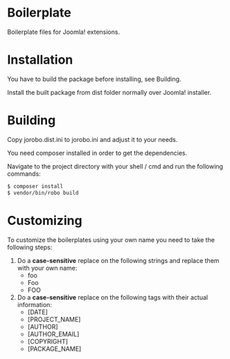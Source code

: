 # Boilerplate
Boilerplate files for Joomla! extensions.

# Installation

You have to build the package before installing, see Building.

Install the built package from dist folder normally over Joomla! installer.

# Building

Copy jorobo.dist.ini to jorobo.ini and adjust it to your needs.

You need composer installed in order to get the dependencies.

Navigate to the project directory with your shell / cmd and run the following commands:

```bash
$ composer install
$ vendor/bin/robo build
```

# Customizing
To customize the boilerplates using your own name you need to take the following steps:

1. Do a **case-sensitive** replace on the following strings and replace them with your own name:
   * foo
   * Foo
   * FOO
2. Do a **case-sensitive** replace on the following tags with their actual information:
   * [DATE]
   * [PROJECT_NAME]
   * [AUTHOR]
   * [AUTHOR_EMAIL]
   * [COPYRIGHT]
   * [PACKAGE_NAME]
   